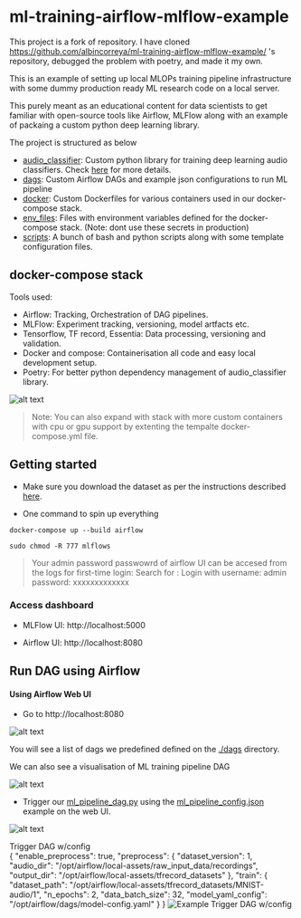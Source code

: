 # ml-training-airflow-mlflow-example

This project is a fork of repository. I have cloned https://github.com/albincorreya/ml-training-airflow-mlflow-example/ 's repository, debugged the problem with poetry, and made it my own.

This is an example of setting up local MLOPs training pipeline infrastructure with some dummy production ready ML research code on a local server.

This purely meant as an educational content for data scientists to get familiar with open-source tools like Airflow, MLFlow along with an example of packaing a custom python deep learning library.

The project is structured as below
- [audio_classifier](./audio_classifier): Custom python library for training deep learning audio classifiers. 
  Check [here](./audio_classifier/README.md) for more details.
- [dags](./dags): Custom Airflow DAGs and example json configurations to run ML pipeline
- [docker](./docker): Custom Dockerfiles for various containers used in our docker-compose stack.
- [env_files](./env_files): Files with environment variables defined for the docker-compose stack. (Note: dont use these secrets in production)
- [scripts](./scripts): A bunch of bash and python scripts along with some template configuration files.


## docker-compose stack


Tools used:

- Airflow: Tracking, Orchestration of DAG pipelines.
- MLFlow: Experiment tracking, versioning, model artfacts etc.
- Tensorflow, TF record, Essentia: Data processing, versioning and validation.
- Docker and compose: Containerisation all code and easy local development setup.
- Poetry: For better python dependency management of audio_classifier library.


![alt text](./assets/sketch.png)

> Note: You can also expand with stack with more custom containers with cpu or gpu support by extenting the tempalte docker-compose.yml file.

## Getting started 

- Make sure you download the dataset as per the instructions described [here](./data/README.md).

- One command to spin up everything

```
docker-compose up --build airflow
```


```
sudo chmod -R 777 mlflows
```

> Your admin password passwowrd of airflow UI can be accesed from the logs for first-time login:
Search for : Login with username: admin  password: xxxxxxxxxxxxx

### Access dashboard

- MLFlow UI: http://localhost:5000
  
- Airflow UI: http://localhost:8080

## Run DAG using Airflow

#### Using Airflow Web UI

- Go to http://localhost:8080

![alt text](./assets/dags-list.png)

You will see a list of dags we predefined defined on the [./dags]() directory.


We can also see a visualisation of ML training pipeline DAG 

![alt text](./assets/dag-example.png)


- Trigger our [ml_pipeline_dag.py](./dags/ml_pipeline_dag.py) using the 
  [ml_pipeline_config.json](./dags/ml_pipeline_config.json) example on the web UI.
  
![alt text](./assets/trigger-job-example.png)

Trigger DAG w/config  
{
    "enable_preprocess": true,
    "preprocess": {
      "dataset_version": 1,
      "audio_dir": "/opt/airflow/local-assets/raw_input_data/recordings",
      "output_dir": "/opt/airflow/local-assets/tfrecord_datasets"
    },
    "train": {
      "dataset_path": "/opt/airflow/local-assets/tfrecord_datasets/MNIST-audio/1",
      "n_epochs": 2,
      "data_batch_size": 32,
      "model_yaml_config": "/opt/airflow/dags/model-config.yaml"
    }
  }
![Example Trigger DAG w/config](./assets/trigger-job-example.png)